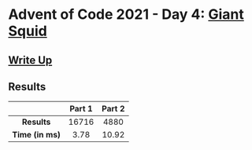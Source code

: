 # Advent of Code 2021 - Day 4: [Giant Squid](https://adventofcode.com/2021/day/4)

## [Write Up](https://codingap.github.io/advent-of-code/writeups/2021/day04)

## Results

|                  | **Part 1** | **Part 2** |
| :--------------: | :--------: | :--------: |
|   **Results**    | 16716 | 4880 |
| **Time (in ms)** | 3.78 | 10.92 |
